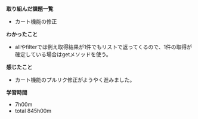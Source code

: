 **取り組んだ課題一覧**
* カート機能の修正

**わかったこと**
* allやfilterでは例え取得結果が1件でもリストで返ってくるので、1件の取得が確定している場合はgetメソッドを使う。

**感じたこと**
* カート機能のプルリク修正がようやく進みました。

**学習時間**
* 7h00m
 * total 845h00m
